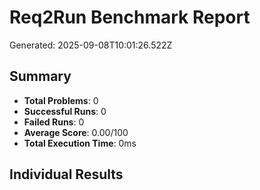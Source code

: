 # Req2Run Benchmark Report

Generated: 2025-09-08T10:01:26.522Z

## Summary
- **Total Problems**: 0
- **Successful Runs**: 0
- **Failed Runs**: 0
- **Average Score**: 0.00/100
- **Total Execution Time**: 0ms

## Individual Results

